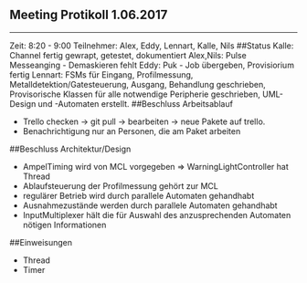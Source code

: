 ## Meeting Protikoll 1.06.2017
-----------------------------------
Zeit: 8:20 - 9:00
Teilnehmer: Alex, Eddy, Lennart, Kalle, Nils
##Status 
Kalle: Channel fertig gewrapt, getestet, dokumentiert 
Alex,Nils: Pulse Messeanging - Demaskieren fehlt
Eddy: Puk - Job übergeben, Provisiorium fertig
Lennart: FSMs für Eingang, Profilmessung, Metalldetektion/Gatesteuerung, Ausgang, Behandlung geschrieben,
		 Provisorische Klassen für alle notwendige Peripherie geschrieben, UML-Design und -Automaten erstellt.
##Beschluss Arbeitsablauf
- Trello checken -> git pull -> bearbeiten -> neue Pakete auf trello.
- Benachrichtigung nur an Personen, die am Paket arbeiten

##Beschluss Architektur/Design
- AmpelTiming wird von MCL vorgegeben => WarningLightController hat Thread
- Ablaufsteuerung der Profilmessung gehört zur MCL
- regulärer Betrieb wird durch parallele Automaten gehandhabt
- Ausnahmezustände werden durch parallele Automaten gehandhabt
- InputMultiplexer hält die für Auswahl des anzusprechenden Automaten nötigen Informationen

##Einweisungen
- Thread
- Timer
